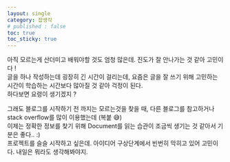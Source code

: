 ```yaml
---
layout: single
category: 잡생각
# published : false
toc: true
toc_sticky: true
---
```


아직 모르는게 산더미고 배워야할 것도 엄청 많은데. 진도가 잘 안나가는 것 같아 고민이다 !   
글을 하나 작성하는데 굉장히 긴 시간이 걸리는데, 요즘은 글을 잘 쓰기 위해 고민하는 시간이 학습하는 시간보다 많아질 것 같아 걱정이 된다.   
하다보면 요령이 생기겠지 ?  

그래도 블로그를 시작하기 전 까지는 모르는것을 찾을 때, 다른 블로그를 참고하거나 stack overflow를 많이 이용했는데 (복붙 :sweat_smile:)  
이제는 정확한 정보를 찾기 위해 Document를 읽는 습관이 조금씩 생기는 것 같아서 기분은 좋다.. :)  
프로젝트를 슬슬 시작하고 싶은데. 아이디어 구상단계에서 빈번히 막히고 있어 고민이다. 내일은 뭐라도 생각해봐야지.


